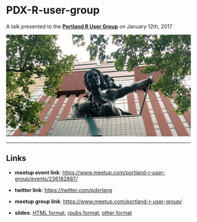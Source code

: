 # PDX-R-user-group

A talk presented to the **[Portland R User Group](http://pdxrlang.com/)** on January 12th, 2017 


![Source: Jasmine Dumas](img/portlandia.jpg)

_____


## Links

* **meetup event link**: https://www.meetup.com/portland-r-user-group/events/236182887/

* **twitter link**: https://twitter.com/pdxrlang

* **meetup group link**: https://www.meetup.com/portland-r-user-group/

* **slides**: [HTML format](https://htmlpreview.github.io/?), [rpubs format](http://rpubs.com/jasdumas/pdx-shinylp), [other format]()

